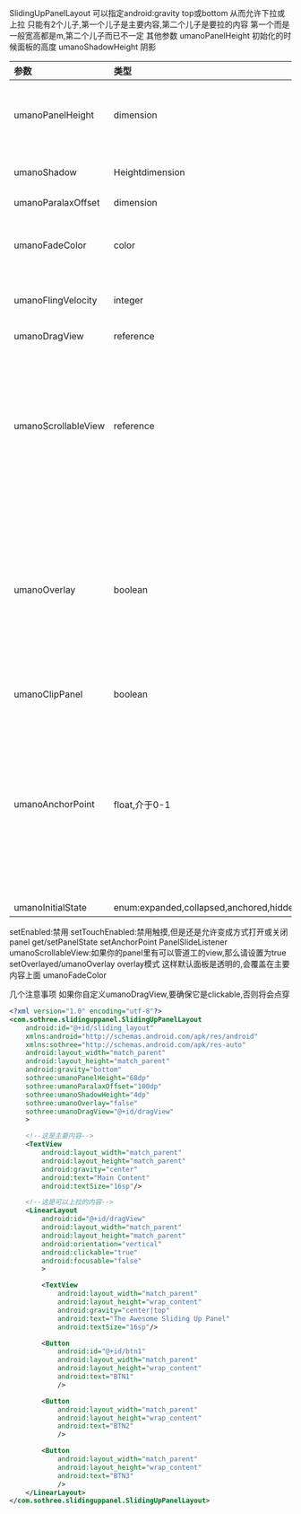 SlidingUpPanelLayout
可以指定android:gravity top或bottom 从而允许下拉或上拉
只能有2个儿子,第一个儿子是主要内容,第二个儿子是要拉的内容
第一个而是一般宽高都是m,第二个儿子而已不一定
其他参数
umanoPanelHeight 初始化的时候面板的高度
umanoShadowHeight 阴影

参数|类型|说明
:---|:--|:--
umanoPanelHeight|dimension|面板收起来时的高度
umanoShadow|Heightdimension|阴影的高度
umanoParalaxOffset|dimension|视差
umanoFadeColor|color|主要内容fade的颜色
umanoFlingVelocity|integer|fling的速度
umanoDragView|reference|不太清楚
umanoScrollableView|reference|如果面板里有可以滚动的view,请设置它的引用
umanoOverlay|boolean|面板的内容是否会叠加在主面板上,因为面板默认是透明的
umanoClipPanel|boolean|不太清楚
umanoAnchorPoint|float,介于0-1|可以临时倚靠在屏幕的哪里,你可以设置成0.5,然后再去看看效果
umanoInitialState|enum:expanded,collapsed,anchored,hidden|状态
	
setEnabled:禁用
setTouchEnabled:禁用触摸,但是还是允许变成方式打开或关闭panel
get/setPanelState 
setAnchorPoint
PanelSlideListener
umanoScrollableView:如果你的panel里有可以管道工的view,那么请设置为true
setOverlayed/umanoOverlay overlay模式 这样默认面板是透明的,会覆盖在主要内容上面
umanoFadeColor

几个注意事项
如果你自定义umanoDragView,要确保它是clickable,否则将会点穿

```xml
<?xml version="1.0" encoding="utf-8"?>
<com.sothree.slidinguppanel.SlidingUpPanelLayout
	android:id="@+id/sliding_layout"
	xmlns:android="http://schemas.android.com/apk/res/android"
	xmlns:sothree="http://schemas.android.com/apk/res-auto"
	android:layout_width="match_parent"
	android:layout_height="match_parent"
	android:gravity="bottom"
	sothree:umanoPanelHeight="68dp"
	sothree:umanoParalaxOffset="100dp"
	sothree:umanoShadowHeight="4dp"
    sothree:umanoOverlay="false"
	sothree:umanoDragView="@+id/dragView"
	>

	<!--这是主要内容-->
	<TextView
		android:layout_width="match_parent"
		android:layout_height="match_parent"
		android:gravity="center"
		android:text="Main Content"
		android:textSize="16sp"/>

	<!--这是可以上拉的内容-->
	<LinearLayout
		android:id="@+id/dragView"
		android:layout_width="match_parent"
		android:layout_height="match_parent"
		android:orientation="vertical"
	    android:clickable="true"
		android:focusable="false"
		>

		<TextView
			android:layout_width="match_parent"
			android:layout_height="wrap_content"
			android:gravity="center|top"
			android:text="The Awesome Sliding Up Panel"
			android:textSize="16sp"/>

		<Button
			android:id="@+id/btn1"
			android:layout_width="match_parent"
			android:layout_height="wrap_content"
			android:text="BTN1"
			/>

		<Button
			android:layout_width="match_parent"
			android:layout_height="wrap_content"
			android:text="BTN2"
			/>

		<Button
			android:layout_width="match_parent"
			android:layout_height="wrap_content"
			android:text="BTN3"
			/>
	</LinearLayout>
</com.sothree.slidinguppanel.SlidingUpPanelLayout>
```